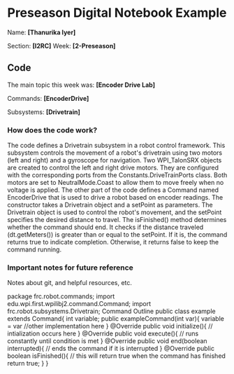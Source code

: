 # Preseason Digital Notebook Example
Name: **[Thanurika Iyer]**

Section: **[I2RC]**
Week: **[2-Preseason]**


## Code

The main topic this week was: **[Encoder Drive Lab]**

Commands: **[EncoderDrive]**

Subsystems: **[Drivetrain]**

### How does the code work?
The code defines a Drivetrain subsystem in a robot control framework. This subsystem controls the movement of a robot's drivetrain using two motors (left and right) and a gyroscope for navigation. Two WPI_TalonSRX objects are created to control the left and right drive motors. They are configured with the corresponding ports from the Constants.DriveTrainPorts class.
Both motors are set to NeutralMode.Coast to allow them to move freely when no voltage is applied. The other part of the code defines a Command named EncoderDrive that is used to drive a robot based on encoder readings. The constructor takes a Drivetrain object and a setPoint as parameters. The Drivetrain object is used to control the robot's movement, and the setPoint specifies the desired distance to travel. The isFinished() method determines whether the command should end. It checks if the distance traveled (dt.getMeters()) is greater than or equal to the setPoint. If it is, the command returns true to indicate completion. Otherwise, it returns false to keep the command running.


### Important notes for future reference
Notes about git, and helpful resources, etc. 

package frc.robot.commands;
import edu.wpi.first.wpilibj2.command.Command;
import frc.robot.subsystems.Drivetrain;
Command Outline
public class example extends Command{
    int variable;
    public exampleCommand(int var){
        variable = var
        //other implementation here
    }
    @Override
    public void initialize(){
        // intialization occurs here
    }
    @Override 
    public void execute(){
        // runs constantly until condition is met
    }
    @Override
    public void end(boolean interrupted){
        // ends the command if it is interrupted
    }
    @Override
    public boolean isFinished(){
        // this will return true when the command has finished
        return true;
    }
}